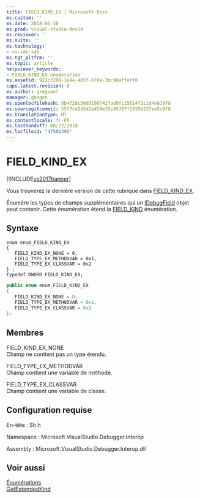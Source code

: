 ```yaml
---
title: FIELD_KIND_EX | Microsoft Docs
ms.custom: ''
ms.date: 2018-06-30
ms.prod: visual-studio-dev14
ms.reviewer: ''
ms.suite: ''
ms.technology:
- vs-ide-sdk
ms.tgt_pltfrm: ''
ms.topic: article
helpviewer_keywords:
- FIELD_KIND_EX enumeration
ms.assetid: 922c3208-1e94-485f-b70a-3bc96affeff8
caps.latest.revision: 8
ms.author: gregvanl
manager: ghogen
ms.openlocfilehash: 8b4f2dc56d9199742fad9fc15614f1c1d4e619fd
ms.sourcegitcommit: 55f7ce2d5d2e458e35c45787f1935b237ee5c9f8
ms.translationtype: MT
ms.contentlocale: fr-FR
ms.lasthandoff: 08/22/2018
ms.locfileid: "47501395"
---
```

# <a name="fieldkindex"></a>FIELD_KIND_EX
[!INCLUDE[vs2017banner](../../../includes/vs2017banner.md)]

Vous trouverez la dernière version de cette rubrique dans [FIELD_KIND_EX](https://docs.microsoft.com/visualstudio/extensibility/debugger/reference/field-kind-ex).  
  
Énumère les types de champs supplémentaires qui un [IDebugField](../../../extensibility/debugger/reference/idebugfield.md) objet peut contenir. Cette énumération étend la [FIELD_KIND](../../../extensibility/debugger/reference/field-kind.md) énumération.  
  
## <a name="syntax"></a>Syntaxe  
  
```cpp#  
enum enum_FIELD_KIND_EX  
{  
   FIELD_KIND_EX_NONE = 0,  
   FIELD_TYPE_EX_METHODVAR = 0x1,  
   FIELD_TYPE_EX_CLASSVAR = 0x2  
} ;  
typedef DWORD FIELD_KIND_EX;  
```  
  
```csharp  
public enum enum_FIELD_KIND_EX  
{  
   FIELD_KIND_EX_NONE = 0,  
   FIELD_TYPE_EX_METHODVAR = 0x1,  
   FIELD_TYPE_EX_CLASSVAR = 0x2  
};  
```  
  
## <a name="members"></a>Membres  
 FIELD_KIND_EX_NONE  
 Champ ne contient pas un type étendu.  
  
 FIELD_TYPE_EX_METHODVAR  
 Champ contient une variable de méthode.  
  
 FIELD_TYPE_EX_CLASSVAR  
 Champ contient une variable de classe.  
  
## <a name="requirements"></a>Configuration requise  
 En-tête : Sh.h  
  
 Namespace : Microsoft.VisualStudio.Debugger.Interop  
  
 Assembly : Microsoft.VisualStudio.Debugger.Interop.dll  
  
## <a name="see-also"></a>Voir aussi  
 [Énumérations](../../../extensibility/debugger/reference/enumerations-visual-studio-debugging.md)   
 [GetExtendedKind](../../../extensibility/debugger/reference/idebugextendedfield-getextendedkind.md)


